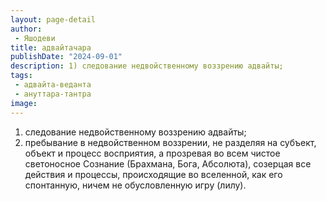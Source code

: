```yaml
---
layout: page-detail
author:
 - Яшодеви
title: адвайтачара
publishDate: "2024-09-01"
description: 1) следование недвойственному воззрению адвайты;
tags:
 - адвайта-веданта
 - ануттара-тантра
image: 
---
```


1) следование недвойственному воззрению адвайты;
2) пребывание в недвойственном воззрении, не разделяя на субъект, объект и процесс восприятия, а прозревая во всем чистое светоносное Сознание (Брахмана, Бога, Абсолюта), созерцая все действия и процессы, происходящие во вселенной, как его спонтанную, ничем не обусловленную игру (лилу).

